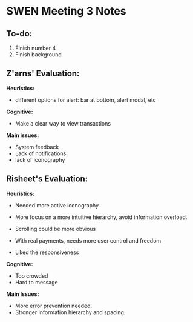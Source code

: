 # SWEN Meeting 3 Notes

## To-do:

1. Finish number 4
2. Finish background

## Z'arns' Evaluation:

**Heuristics:**

- different options for alert: bar at bottom, alert modal, etc

**Cognitive:**

- Make a clear way to view transactions

**Main issues:**

- System feedback
- Lack of notifications
- lack of iconography

## Risheet's Evaluation:

**Heuristics:**

- Needed more active iconography
- More focus on a more intuitive hierarchy, avoid information overload.
- Scrolling could be more obvious
- With real payments, needs more user control and freedom

- Liked the responsiveness

**Cognitive:**

- Too crowded
- Hard to message 

 **Main Issues:**
 
- More error prevention needed.
- Stronger information hierarchy and spacing.

